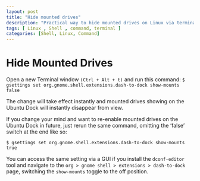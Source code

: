 ```yaml
---
layout: post
title: "Hide mounted drives"
description: "Practical way to hide mounted drives on Linux via terminal"
tags: [ Linux , Shell , command, terminal ]
categories: [Shell, Linux, Command]
---
```


# Hide Mounted Drives

Open a new Terminal window `(Ctrl + Alt + t)` and run this command:
`$ gsettings set org.gnome.shell.extensions.dash-to-dock show-mounts false`

The change will take effect instantly and mounted drives showing on the Ubuntu Dock will instantly disappear from view.

If you change your mind and want to re-enable mounted drives on the Ubuntu Dock in future, just rerun the same command, omitting the ‘false’ switch at the end like so:

`$ gsettings set org.gnome.shell.extensions.dash-to-dock show-mounts true`

You can access the same setting via a GUI if you install the `dconf-editor` tool and navigate to the `org > gnome shell > extensions > dash-to-dock` page, switching the `show-mounts` toggle to the off position.